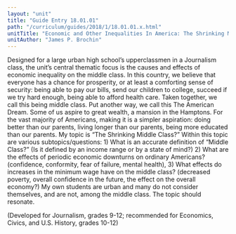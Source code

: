 ```yaml
---
layout: "unit"
title: "Guide Entry 18.01.01"
path: "/curriculum/guides/2018/1/18.01.01.x.html"
unitTitle: "Economic and Other Inequalities In America: The Shrinking Middle Class?"
unitAuthor: "James P. Brochin"
---
```

<main>
 <p>
  Designed for a large urban high school’s upperclassmen in a Journalism class, the unit’s central thematic focus is the causes and effects of economic inequality on the middle class. In this country, we believe that everyone has a chance for prosperity, or at least a comforting sense of security: being able to pay our bills, send our children to college, succeed if we try hard enough, being able to afford health care. Taken together, we call this being middle class. Put another way, we call this The American Dream. Some of us aspire to great wealth, a mansion in the Hamptons. For the vast majority of Americans, making it is a simpler aspiration: doing better than our parents, living longer than our parents, being more educated than our parents. My topic is “The Shrinking Middle Class?” Within this topic are various subtopics/questions: 1) What is an accurate definition of “Middle Class?” (Is it defined by an income range or by a state of mind?) 2) What are the effects of periodic economic downturns on ordinary Americans? (confidence, conformity, fear of failure, mental health), 3) What effects do increases in the minimum wage have on the middle class? (decreased poverty, overall confidence in the future, the effect on the overall economy?) My own students are urban and many do not consider themselves, and are not, among the middle class. The topic should resonate.
 </p>
 <p>
  (Developed for Journalism, grades 9-12; recommended for Economics, Civics, and U.S. History, grades 10-12)
 </p>
</main>
